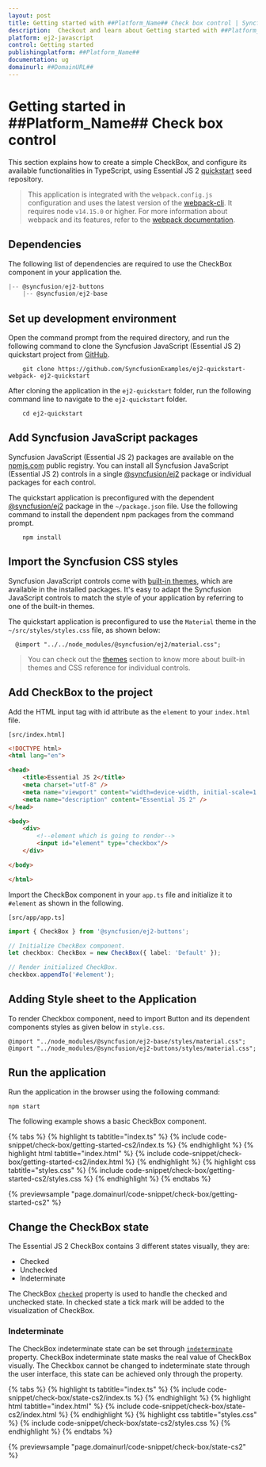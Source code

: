```yaml
---
layout: post
title: Getting started with ##Platform_Name## Check box control | Syncfusion
description:  Checkout and learn about Getting started with ##Platform_Name## Check box control of Syncfusion Essential JS 2 and more details.
platform: ej2-javascript
control: Getting started 
publishingplatform: ##Platform_Name##
documentation: ug
domainurl: ##DomainURL##
---
```


# Getting started in ##Platform_Name## Check box control

This section explains how to create a simple CheckBox, and configure its available functionalities in TypeScript, using Essential JS 2 [quickstart](https://github.com/SyncfusionExamples/ej2-quickstart-webpack-) seed repository.

> This application is integrated with the `webpack.config.js` configuration and uses the latest version of the [webpack-cli](https://webpack.js.org/api/cli/#commands). It requires node `v14.15.0` or higher. For more information about webpack and its features, refer to the [webpack documentation](https://webpack.js.org/guides/getting-started/).

## Dependencies

The following list of dependencies are required to use the CheckBox component in your application the.

```js
|-- @syncfusion/ej2-buttons
    |-- @syncfusion/ej2-base
```

## Set up development environment

Open the command prompt from the required directory, and run the following command to clone the Syncfusion JavaScript (Essential JS 2) quickstart project from [GitHub](https://github.com/SyncfusionExamples/ej2-quickstart-webpack-).

```
    git clone https://github.com/SyncfusionExamples/ej2-quickstart-webpack- ej2-quickstart
```

After cloning the application in the `ej2-quickstart` folder, run the following command line to navigate to the `ej2-quickstart` folder.

```
    cd ej2-quickstart
```

## Add Syncfusion JavaScript packages

Syncfusion JavaScript (Essential JS 2) packages are available on the [npmjs.com](https://www.npmjs.com/~syncfusionorg) public registry. You can install all Syncfusion JavaScript (Essential JS 2) controls in a single [@syncfusion/ej2](https://www.npmjs.com/package/@syncfusion/ej2) package or individual packages for each control.

The quickstart application is preconfigured with the dependent [@syncfusion/ej2](https://www.npmjs.com/package/@syncfusion/ej2) package in the `~/package.json` file. Use the following command to install the dependent npm packages from the command prompt.

```
    npm install
```

## Import the Syncfusion CSS styles

Syncfusion JavaScript controls come with [built-in themes](https://ej2.syncfusion.com/documentation/appearance/theme/), which are available in the installed packages. It's easy to adapt the Syncfusion JavaScript controls to match the style of your application by referring to one of the built-in themes.

The quickstart application is preconfigured to use the `Material` theme in the `~/src/styles/styles.css` file, as shown below: 

```
  @import "../../node_modules/@syncfusion/ej2/material.css";
```

> You can check out the [themes](https://ej2.syncfusion.com/documentation/appearance/theme/) section to know more about built-in themes and CSS reference for individual controls.

## Add CheckBox to the project

Add the HTML input tag with id attribute as the `element` to your `index.html` file.

`[src/index.html]`

```html
<!DOCTYPE html>
<html lang="en">

<head>
    <title>Essential JS 2</title>
    <meta charset="utf-8" />
    <meta name="viewport" content="width=device-width, initial-scale=1.0, user-scalable=no" />
    <meta name="description" content="Essential JS 2" />
</head>

<body>
    <div>
        <!--element which is going to render-->
        <input id="element" type="checkbox"/>
    </div>

</body>

</html>
```

Import the CheckBox component in your `app.ts` file and initialize it to `#element` as shown in the following.

`[src/app/app.ts]`

```ts
import { CheckBox } from '@syncfusion/ej2-buttons';

// Initialize CheckBox component.
let checkbox: CheckBox = new CheckBox({ label: 'Default' });

// Render initialized CheckBox.
checkbox.appendTo('#element');
```

## Adding Style sheet to the Application

To render Checkbox component, need to import Button and its dependent components styles as given below in `style.css`.

```
@import "../node_modules/@syncfusion/ej2-base/styles/material.css";
@import "../node_modules/@syncfusion/ej2-buttons/styles/material.css";
```

## Run the application

Run the application in the browser using the following command:

```
npm start
```

The following example shows a basic CheckBox component.

{% tabs %}
{% highlight ts tabtitle="index.ts" %}
{% include code-snippet/check-box/getting-started-cs2/index.ts %}
{% endhighlight %}
{% highlight html tabtitle="index.html" %}
{% include code-snippet/check-box/getting-started-cs2/index.html %}
{% endhighlight %}
{% highlight css tabtitle="styles.css" %}
{% include code-snippet/check-box/getting-started-cs2/styles.css %}
{% endhighlight %}
{% endtabs %}
          
{% previewsample "page.domainurl/code-snippet/check-box/getting-started-cs2" %}

## Change the CheckBox state

The Essential JS 2 CheckBox contains 3 different states visually, they are:
* Checked
* Unchecked
* Indeterminate

The CheckBox [`checked`](../api/check-box/#checked) property is used to handle the checked and unchecked state. In checked state a tick mark will be added to the visualization of CheckBox.

### Indeterminate

The CheckBox indeterminate state can be set through [`indeterminate`](../api/check-box/#indeterminate) property. CheckBox indeterminate state masks the real value of CheckBox visually. The Checkbox cannot be changed to indeterminate state through the user interface, this state can be achieved only through the property.

{% tabs %}
{% highlight ts tabtitle="index.ts" %}
{% include code-snippet/check-box/state-cs2/index.ts %}
{% endhighlight %}
{% highlight html tabtitle="index.html" %}
{% include code-snippet/check-box/state-cs2/index.html %}
{% endhighlight %}
{% highlight css tabtitle="styles.css" %}
{% include code-snippet/check-box/state-cs2/styles.css %}
{% endhighlight %}
{% endtabs %}
          
{% previewsample "page.domainurl/code-snippet/check-box/state-cs2" %}
